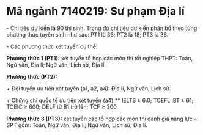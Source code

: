 # Mã ngành 7140219: Sư phạm Địa lí

\- Chỉ tiêu dự kiến là 90 thí sinh. Trong đó chỉ tiêu dự kiến phân bổ theo từng phương thức tuyển sinh như sau: PT1 là 36; PT2 là 18; PT3 là 36.

\- Các phương thức xét tuyển cụ thể:

**Phương thức 1 (PT1):** xét tuyển tổ hợp các môn thi tốt nghiệp THPT: Toán, Ngữ văn, Địa lí; Ngữ văn, Lịch sử, Địa lí.

**Phương thức (PT2):** 

\+ Đội tuyển ưu tiên xét tuyển (a1, a2, a4): Địa lí, Ngữ văn, Lịch sử.

\+ Chứng chỉ quốc tế ưu tiên xét tuyển (a4):** IELTS ≥ 6.0; TOEFL iBT ≥ 61; TOEIC ≥ 600; DELF từ B1 trở lên; TCF ≥ 300.

**Phương thức 3 (PT3):** xét tuyển các tổ hợp các môn thi đánh giá năng lực – SPT gồm: Toán, Ngữ văn, Địa lí; Ngữ văn, Lịch sử, Địa lí.